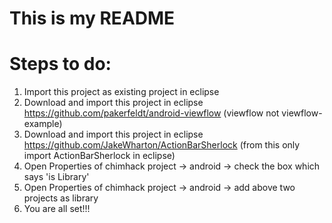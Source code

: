 # This is my README


# Steps to do:

1. Import this project as existing project in eclipse
2. Download and import this project in eclipse https://github.com/pakerfeldt/android-viewflow  (viewflow not viewflow-example)
3. Download and import this project in eclipse https://github.com/JakeWharton/ActionBarSherlock (from this only import ActionBarSherlock in eclipse)
4. Open Properties of chimhack project -> android -> check the box which says 'is Library'
5. Open Properties of chimhack project -> android -> add above two projects as library
6. You are all set!!!
